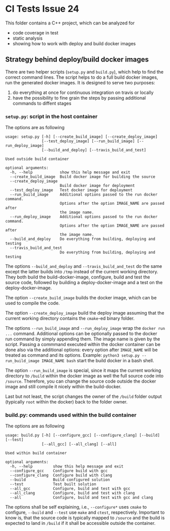 # CI Tests Issue 24

This folder contains a C++ project, which can be analyzed for 

* code coverage in test
* static analysis
* showing how to work with deploy and build docker images

## Strategy behind deploy/build docker images

There are two helper scripts (`setup.py` and `build.py`), which help to find the correct command lines.
The script helps to do a full build docker images, run the generated docker images.
It is designed to serve two purposes:
1. do everything at once for continuous integration on travis or locally
1. have the possibility to fine grain the steps by passing additional commands to diffent stages


### `setup.py`: script in the host container

The options are as following

```python3 setup.py --help
usage: setup.py [-h] [--create_build_image] [--create_deploy_image]
                [--test_deploy_image] [--run_build_image] [--run_deploy_image]
                [--build_and_deploy] [--travis_build_and_test]

Used outside build container

optional arguments:
  -h, --help            show this help message and exit
  --create_build_image  Build docker image for building the source
  --create_deploy_image
                        Build docker image for deployment
  --test_deploy_image   Test docker image for deployment
  --run_build_image     Additional options passed to the run docker command.
                        Options after the option IMAGE_NAME are passed after
                        the image name.
  --run_deploy_image    Additional options passed to the run docker command.
                        Options after the option IMAGE_NAME are passed after
                        the image name.
  --build_and_deploy    Do everything from building, deploying and testing
  --travis_build_and_test
                        Do everything from building, deploying and testing
```

The options `--build_and_deploy` and `--travis_build_and_test` do the same except the latter builds into `/tmp` instead of the current working directory. They both build the build-docker-image, configure, build and test the source code, followed by building a deploy-docker-image and a test on the deploy-docker-image.

The option `--create_build_image` builds the docker image, which can be used to compile the code.

The option `--create_deploy_image` build the deploy image assuming that the current working directory contains the `cmake`-ed binary folder.

The options `--run_build_image` and `--run_deploy_image` wrap the `docker run ...` command. Additional options can be optionally passed to the docker run command by simply appending them. The image name is given by the script. Passing a commmand executed within the docker container can be done also via the additional options: every option after `IMAGE_NAME` will be treated as command and its options. Example: `python3 setup.py --run_build_image IMAGE_NAME bash` start the build docker in a bash shell.

The option `--run_build_image` is special, since it maps the current working directory to `/build` within the docker image as well the full source code into `/source`. Therefore, you can change the source code outside the docker image and still compile it nicely within the build-docker.

Last but not least, the script changes the owner of the `/build` folder output (typically `root` within the docker) back to the folder owner.


### build.py: commands used within the build container

The options are as following

```python3 build.py --help
usage: build.py [-h] [--configure_gcc] [--configure_clang] [--build] [--test]
                [--all_gcc] [--all_clang] [--all]

Used within build container

optional arguments:
  -h, --help         show this help message and exit
  --configure_gcc    Configure build with gcc
  --configure_clang  Configure build with clang
  --build            Build configured solution
  --test             Test built solution
  --all_gcc          Configure, build and test with gcc
  --all_clang        Configure, build and test with clang
  --all              Configure, build and test with gcc and clang
```

The options shall be self explaining, i.e., `--configure*` uses `cmake` to configure, `--build` and `--test` use `make` and `ctest`, respectively.
Important to know is, that the source code is typically mapped to `/source` and the build is expected to land in `/build` if it shall be accessible outside the container.

